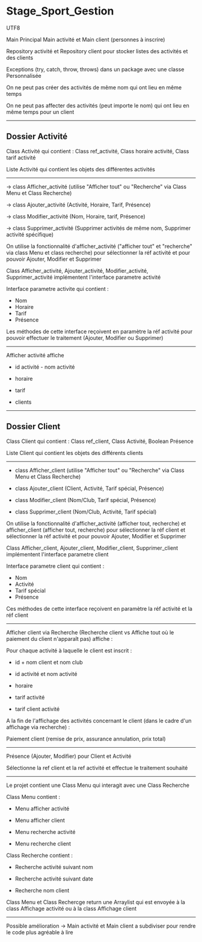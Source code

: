 # Stage_Sport_Gestion
UTF8

Main Principal
Main activité et Main client (personnes à inscrire)

Repository activité et Repository client pour stocker listes des activités et des clients

Exceptions (try, catch, throw, throws) dans un package avec une classe Personnalisée

On ne peut pas créer des activités de même nom qui ont lieu en même temps

On ne peut pas affecter des activités (peut importe le nom) qui ont lieu en même temps pour un client

----------------------------------------------------------------------------------------

Dossier Activité
----------------

Class Activité qui contient : Class ref_activité, Class horaire activité, Class tarif activité

Liste Activité qui contient les objets des différentes activités 

------------

-> class Afficher_activité (utilise "Afficher tout" ou "Recherche" via Class Menu et Class Recherche)

-> class Ajouter_activité (Activité, Horaire, Tarif, Présence)

-> class Modifier_activité (Nom, Horaire, tarif, Présence)

-> class Supprimer_activité (Supprimer activités de même nom, Supprimer activité spécifique)

On utilise la fonctionnalité d'afficher_activité ("afficher tout" et "recherche" via class Menu et class recherche) pour sélectionner la réf activité et pour pouvoir Ajouter, Modifier et Supprimer

Class Afficher_activité, Ajouter_activité, Modifier_activité, Supprimer_activité implémentent l'interface parametre activité

Interface parametre activite qui contient :
- Nom
- Horaire
- Tarif
- Présence

Les méthodes de cette interface reçoivent en paramètre la réf activité pour pouvoir effectuer le traitement (Ajouter, Modifier ou Supprimer)

-----------

Afficher activité affiche

- id activité - nom activité

- horaire

- tarif

- clients

-----------------------------------------------------------------------------

Dossier Client
--------------


Class Client qui contient : Class ref_client, Class Activité, Boolean Présence

Liste Client qui contient les objets des différents clients

------------

- class Afficher_client (utilise "Afficher tout" ou "Recherche" via Class Menu et Class Recherche)

- class Ajouter_client (Client, Activité, Tarif spécial, Présence)

- class Modifier_client (Nom/Club, Tarif spécial, Présence)

- class Supprimer_client (Nom/Club, Activité, Tarif spécial)

On utilise la fonctionnalité d'afficher_activité (afficher tout, recherche) et afficher_client (afficher tout, recherche) 
pour sélectionner la réf client et sélectionner la réf activité et pour pouvoir Ajouter, Modifier et Supprimer

Class Afficher_client, Ajouter_client, Modifier_client, Supprimer_client implémentent l'interface parametre client

Interface parametre client qui contient :
- Nom
- Activité
- Tarif spécial
- Présence

Ces méthodes de cette interface reçoivent en paramètre la réf activité et la réf client

------------------

Afficher client via Recherche (Recherche client vs Affiche tout où le paiement du client n'apparaît pas) affiche : 

Pour chaque activité à laquelle le client est inscrit :

- id + nom client et nom club

- id activité et nom activité

- horaire

- tarif activité

- tarif client activité

A la fin de l'affichage des activités concernant le client (dans le cadre d'un affichage via recherche) :

Paiement client (remise de prix, assurance annulation, prix total)

---------------------------------------------------------

Présence (Ajouter, Modifier) pour Client et Activité 

Sélectionne la ref client et la ref activité et effectue le traitement souhaité

--------------------------------------------------------------

Le projet contient une Class Menu qui interagit avec une Class Recherche

Class Menu contient :

- Menu afficher activité

- Menu afficher client

- Menu recherche activité

- Menu recherche client

Class Recherche contient : 

- Recherche activité suivant nom

- Recherche activité suivant date

- Recherche nom client

Class Menu et Class Rechercge return une Arraylist qui est envoyée à la class Affichage activité ou à la class Affichage client

-----------------------------------------------------

Possible amélioration ->  Main activité et Main client a subdiviser pour rendre le code plus agréable à lire

